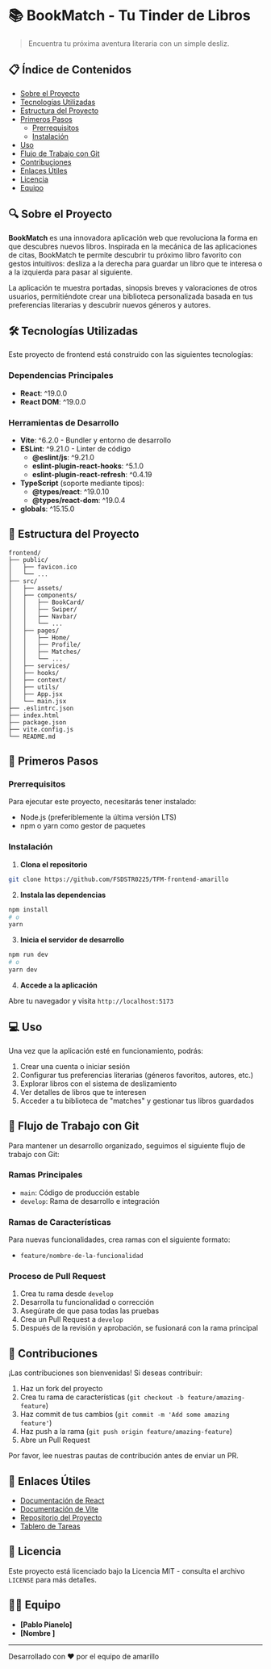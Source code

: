 # 📚 BookMatch - Tu Tinder de Libros 

> Encuentra tu próxima aventura literaria con un simple desliz.

## 📋 Índice de Contenidos

- [Sobre el Proyecto](#sobre-el-proyecto)
- [Tecnologías Utilizadas](#tecnologías-utilizadas)
- [Estructura del Proyecto](#estructura-del-proyecto)
- [Primeros Pasos](#primeros-pasos)
  - [Prerrequisitos](#prerrequisitos)
  - [Instalación](#instalación)
- [Uso](#uso)
- [Flujo de Trabajo con Git](#flujo-de-trabajo-con-git)
- [Contribuciones](#contribuciones)
- [Enlaces Útiles](#enlaces-útiles)
- [Licencia](#licencia)
- [Equipo](#equipo)

## 🔍 Sobre el Proyecto

**BookMatch** es una innovadora aplicación web que revoluciona la forma en que descubres nuevos libros. Inspirada en la mecánica de las aplicaciones de citas, BookMatch te permite descubrir tu próximo libro favorito con gestos intuitivos: desliza a la derecha para guardar un libro que te interesa o a la izquierda para pasar al siguiente.

La aplicación te muestra portadas, sinopsis breves y valoraciones de otros usuarios, permitiéndote crear una biblioteca personalizada basada en tus preferencias literarias y descubrir nuevos géneros y autores.

## 🛠️ Tecnologías Utilizadas

Este proyecto de frontend está construido con las siguientes tecnologías:

### Dependencias Principales
- **React**: ^19.0.0
- **React DOM**: ^19.0.0

### Herramientas de Desarrollo
- **Vite**: ^6.2.0 - Bundler y entorno de desarrollo
- **ESLint**: ^9.21.0 - Linter de código
  - **@eslint/js**: ^9.21.0
  - **eslint-plugin-react-hooks**: ^5.1.0
  - **eslint-plugin-react-refresh**: ^0.4.19
- **TypeScript** (soporte mediante tipos):
  - **@types/react**: ^19.0.10
  - **@types/react-dom**: ^19.0.4
- **globals**: ^15.15.0

## 📁 Estructura del Proyecto

```
frontend/
├── public/
│   ├── favicon.ico
│   └── ...
├── src/
│   ├── assets/
│   ├── components/
│   │   ├── BookCard/
│   │   ├── Swiper/
│   │   ├── Navbar/
│   │   └── ...
│   ├── pages/
│   │   ├── Home/
│   │   ├── Profile/
│   │   ├── Matches/
│   │   └── ...
│   ├── services/
│   ├── hooks/
│   ├── context/
│   ├── utils/
│   ├── App.jsx
│   └── main.jsx
├── .eslintrc.json
├── index.html
├── package.json
├── vite.config.js
└── README.md
```

## 🚀 Primeros Pasos

### Prerrequisitos

Para ejecutar este proyecto, necesitarás tener instalado:

- Node.js (preferiblemente la última versión LTS)
- npm o yarn como gestor de paquetes

### Instalación

1. **Clona el repositorio**

```bash
git clone https://github.com/FSDSTR0225/TFM-frontend-amarillo
```

2. **Instala las dependencias**

```bash
npm install
# o
yarn
```

3. **Inicia el servidor de desarrollo**

```bash
npm run dev
# o
yarn dev
```

4. **Accede a la aplicación**

Abre tu navegador y visita `http://localhost:5173`

## 💻 Uso

Una vez que la aplicación esté en funcionamiento, podrás:

1. Crear una cuenta o iniciar sesión
2. Configurar tus preferencias literarias (géneros favoritos, autores, etc.)
3. Explorar libros con el sistema de deslizamiento
4. Ver detalles de libros que te interesen
5. Acceder a tu biblioteca de "matches" y gestionar tus libros guardados

## 🌿 Flujo de Trabajo con Git

Para mantener un desarrollo organizado, seguimos el siguiente flujo de trabajo con Git:

### Ramas Principales
- `main`: Código de producción estable
- `develop`: Rama de desarrollo e integración

### Ramas de Características
Para nuevas funcionalidades, crea ramas con el siguiente formato:
- `feature/nombre-de-la-funcionalidad`


### Proceso de Pull Request
1. Crea tu rama desde `develop`
2. Desarrolla tu funcionalidad o corrección
3. Asegúrate de que pasa todas las pruebas
4. Crea un Pull Request a `develop`
5. Después de la revisión y aprobación, se fusionará con la rama principal

## 👥 Contribuciones

¡Las contribuciones son bienvenidas! Si deseas contribuir:

1. Haz un fork del proyecto
2. Crea tu rama de características (`git checkout -b feature/amazing-feature`)
3. Haz commit de tus cambios (`git commit -m 'Add some amazing feature'`)
4. Haz push a la rama (`git push origin feature/amazing-feature`)
5. Abre un Pull Request

Por favor, lee nuestras pautas de contribución antes de enviar un PR.

## 🔗 Enlaces Útiles

- [Documentación de React](https://reactjs.org/docs/getting-started.html)
- [Documentación de Vite](https://vitejs.dev/guide/)
- [Repositorio del Proyecto](https://github.com/FSDSTR0225/TFM-frontend-amarillo)
- [Tablero de Tareas](https://trello.com/b/HguGhcFs/tfm-fsdstr0225-amarillo)

## 📄 Licencia

Este proyecto está licenciado bajo la Licencia MIT - consulta el archivo `LICENSE` para más detalles.

## 👨‍💻 Equipo

- **[Pablo Pianelo]** 
- **[Nombre ]**

---

Desarrollado con ❤️ por el equipo de amarillo 